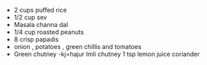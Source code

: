 - 2 cups puffed rice
- 1/2 cup sev
- Masala channa dal
- 1/4 cup roasted peanuts
- 8 crisp papadis
- onion , potatoes , green chillis and tomatoes
- Green chutney
-kj=hajur Imli chutney
1 tsp lemon juice
coriander